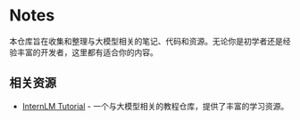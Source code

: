 # Notes
本仓库旨在收集和整理与大模型相关的笔记、代码和资源。无论你是初学者还是经验丰富的开发者，这里都有适合你的内容。
## 相关资源
- [InternLM Tutorial](https://github.com/InternLM/Tutorial) - 一个与大模型相关的教程仓库，提供了丰富的学习资源。
